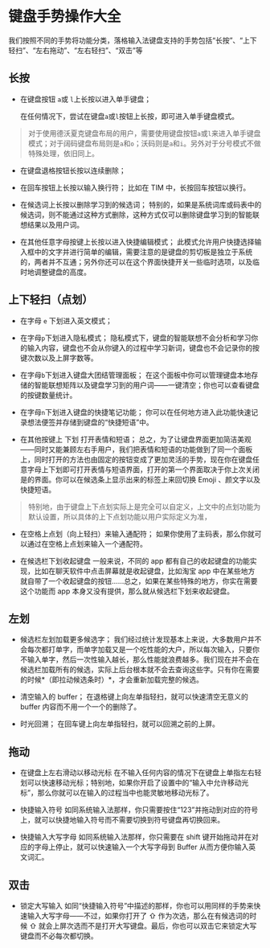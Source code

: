 # 键盘手势操作大全

我们按照不同的手势将功能分类，落格输入法键盘支持的手势包括“长按”、“上下轻扫”、“左右拖动”、“左右轻扫”、“双击”等

## 长按

* 在键盘按钮 `a`或 `l`上长按以进入单手键盘；

  在任何情况下，尝试在键盘`a`或`l`按钮上长按，即可进入单手键盘模式。

> 对于使用德沃夏克键盘布局的用户，需要使用键盘按钮`a`或`l`来进入单手键盘模式；对于阔码键盘布局则是`a`和`o`；沃码则是`a`和`i`。另外对于分号模式不做特殊处理，依旧同上。

* 在键盘退格按钮长按以连续删除；
* 在回车按钮上长按以输入换行符；
  比如在 TIM 中，长按回车按钮以换行。

* 在候选词上长按以删除学习到的候选词；
  特别的，如果是系统词库或码表中的候选词，则不能通过这种方式删除，这种方式仅可以删除键盘学习到的智能联想结果以及用户词。

* 在其他任意字母按键上长按以进入快捷编辑模式；
  此模式允许用户快捷选择输入框中的文字并进行简单的编辑，需要注意的是键盘的剪切板是独立于系统的，两者并不互通；另外你还可以在这个界面快捷开关一些临时选项，以及临时地调整键盘的高度。


## 上下轻扫（点划）

* 在字母 `e` 下划进入英文模式；
* 在字母`p`下划进入隐私模式；
  隐私模式下，键盘的智能联想不会分析和学习你的输入内容，键盘也不会从你键入的过程中学习新词，键盘也不会记录你的按键次数以及上屏字数等。

* 在字母`b`下划进入键盘大团结管理面板；
   在这个面板中你可以管理键盘本地存储的智能联想矩阵以及键盘学习到的用户词——一键清空；你也可以查看键盘的按键数量统计。

* 在字母`n`下划进入键盘的快捷笔记功能；
  你可以在任何地方进入此功能快速记录想法便签并存储到键盘的“快捷短语”中。
  
* 在其他按键上 下划 打开表情和短语；
  总之，为了让键盘界面更加简洁美观——同时又能兼顾左右手用户，我们把表情和短语的功能做到了同一个面板上，同时打开的方法也由固定的按钮变成了更加灵活的手势，现在你在键盘任意字母上下划即可打开表情与短语界面，打开的第一个界面取决于你上次关闭是的界面。你可以在候选条上显示出来的标签上来回切换 Emoji 、颜文字以及快捷短语。
  
 > 特别地，由于键盘上下点划实际上是完全可以自定义，上文中的点划功能为默认设置，所以具体的上下点划功能以用户实际定义为准，
  
* 在空格上点划（向上轻扫）来输入通配符；
  如果你使用了主码表，那么你就可以通过在空格上点划来输入一个通配符。

* 在候选栏下划收起键盘
  一般来说，不同的 app 都有自己的收起键盘的功能实现，比如在聊天软件中点击屏幕就是收起键盘，比如淘宝 app 中在某些地方就自带了一个收起键盘的按钮……总之，如果在某些特殊的地方，你实在需要这个功能而 app 本身又没有提供，那么就从候选栏下划来收起键盘。

## 左划

* 候选栏左划加载更多候选字；
  我们经过统计发现基本上来说，大多数用户并不会每次都打单字，而单字加载又是一个吃性能的大户，所以每次输入，只要你不输入单字，然后一次性输入越长，那么性能就浪费越多。我们现在并不会在候选栏加载所有的候选，实际上后台根本就不会去查询这些字。只有你在需要的时候*（即拉动候选条时）*，才会重新加载完整的候选。

* 清空输入的 buffer；
  在退格键上向左单指轻扫，就可以快速清空无意义的 buffer 内容而不用一个一个的删除了。

* 时光回溯；
  在回车键上向左单指轻扫，就可以回溯之前的上屏。

## 拖动

* 在键盘上左右滑动以移动光标
  在不输入任何内容的情况下在键盘上单指左右轻划可以快速移动光标；特别地，如果你开启了设置中的“输入中允许移动光标”，那么你就可以在输入的过程当中也能灵敏地移动光标了。

* 快捷输入符号
  如同系统输入法那样，你只需要按住“123”并拖动到对应的符号上，就可以快捷地输入符号而不需要切换到符号键盘再切换回来。

* 快捷输入大写字母
  如同系统输入法那样，你只需要在 shift 键开始拖动并在对应的字母上停止，就可以快速输入一个大写字母到 Buffer 从而方便你输入英文词汇。

## 双击

* 锁定大写输入
  如同“快捷输入符号”中描述的那样，你也可以用同样的手势来快速输入大写字母——不过，如果你打开了 ⇧ 作为次选，那么在有候选词的时候 ⇧ 就会上屏次选而不是打开大写键盘。最后，你也可以双击它来锁定大写键盘而不必每次都切换。

